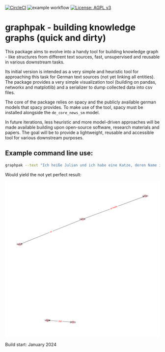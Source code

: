 [![CircleCI](https://dl.circleci.com/status-badge/img/circleci/BbJs9oTbCH7LLiezNiXJW9/D3eKhPg3Et8a8GG6FsKHdm/tree/circleci-project-setup.svg?style=svg&circle-token=73d7f4adbdef23fd686693309f97ac8e72424183)](https://dl.circleci.com/status-badge/redirect/circleci/BbJs9oTbCH7LLiezNiXJW9/D3eKhPg3Et8a8GG6FsKHdm/tree/circleci-project-setup)
![example workflow](https://github.com/mxli417/graphpak/actions/workflows/python-package.yaml/badge.svg?branch=master)
[![License: AGPL v3](https://img.shields.io/badge/License-AGPL_v3-blue.svg)](https://www.gnu.org/licenses/agpl-3.0)
# graphpak - building knowledge graphs (quick and dirty)

This package aims to evolve into a handy tool for building knowledge graph - like
structures from different text sources, fast, unsupervised and reusable in various
downstream tasks. 

Its initial version is intended as a very simple and heuristic tool for approaching
this task for German text sources (not yet linking all entities). The package provides 
a very simple visualization tool (building on pandas, networkx and matplotlib) and 
a serializer to dump collected data into csv files.

The core of the package relies on spacy and the publicly available german models
that spacy provides. To make use of the tool, spacy must be installed alongside 
the `de_core_news_sm` model.

In future iterations, less heuristic and more model-driven approaches will be made
available building upon open-source software, research materials and papers. The goal
will be to provide a lightweight, reusable and accessible tool for various downstream
purposes.

## Example command line use:

```bash
graphpak --text "Ich heiße Julian und ich habe eine Katze, deren Name ist Jenny. Jenny jagt gerne Vögel."
```

Would yield the not yet perfect result:

![Example command line graph plot result](./assets/example.png)

Build start: January 2024
